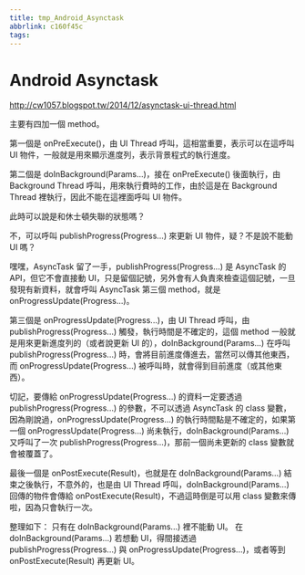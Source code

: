```yaml
---
title: tmp_Android_Asynctask
abbrlink: c160f45c
tags:
---
```

Android Asynctask
===
http://cw1057.blogspot.tw/2014/12/asynctask-ui-thread.html

主要有四加一個 method。

第一個是 onPreExecute()，由 UI Thread 呼叫，這相當重要，表示可以在這呼叫 UI 物件，一般就是用來顯示進度列，表示背景程式的執行進度。

第二個是 doInBackground(Params...)，接在 onPreExecute() 後面執行，由 Background Thread 呼叫，用來執行費時的工作，由於這是在 Background Thread 裡執行，因此不能在這裡面呼叫 UI 物件。

此時可以說是和休士頓失聯的狀態嗎？

不，可以呼叫 publishProgress(Progress...) 來更新 UI 物件，疑？不是說不能動 UI 嗎？

嘿嘿，AsyncTask 留了一手，publishProgress(Progress...) 是 AsyncTask 的 API，但它不會直接動 UI，只是留個記號，另外會有人負責來檢查這個記號，一旦發現有新資料，就會呼叫 AsyncTask 第三個 method，就是 onProgressUpdate(Progress...)。

第三個是 onProgressUpdate(Progress...)，由 UI Thread 呼叫，由 publishProgress(Progress...) 觸發，執行時間是不確定的，這個 method 一般就是用來更新進度列的（或者說更新 UI 的），doInBackground(Params...) 在呼叫 publishProgress(Progress...) 時，會將目前進度傳進去，當然可以傳其他東西，而 onProgressUpdate(Progress...) 被呼叫時，就會得到目前進度（或其他東西）。

切記，要傳給 onProgressUpdate(Progress...) 的資料一定要透過 publishProgress(Progress...) 的參數，不可以透過 AsyncTask 的 class 變數，因為剛說過，onProgressUpdate(Progress...) 的執行時間點是不確定的，如果第一個 onProgressUpdate(Progress...) 尚未執行，doInBackground(Params...) 又呼叫了一次 publishProgress(Progress...)，那前一個尚未更新的 class 變數就會被覆蓋了。

最後一個是 onPostExecute(Result)，也就是在 doInBackground(Params...) 結束之後執行，不意外的，也是由 UI Thread 呼叫，doInBackground(Params...) 回傳的物件會傳給 onPostExecute(Result)，不過這時倒是可以用 class 變數來傳啦，因為只會執行一次。

整理如下：
只有在 doInBackground(Params...) 裡不能動 UI。
在 doInBackground(Params...) 若想動 UI，得間接透過 publishProgress(Progress...) 與 onProgressUpdate(Progress...)，或者等到 onPostExecute(Result) 再更新 UI。
